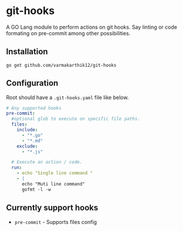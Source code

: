 # git-hooks
A GO Lang module to perform actions on git hooks. Say linting or code formating on pre-commit among other possibilities.

## Installation

```
go get github.com/varmakarthik12/git-hooks
```

## Configuration
Root should have a `.git-hooks.yaml` file like below.

``` yaml
# Any supported hooks
pre-commit:
  #optional glob to execute on specific file paths.
  files:
    include:
      - "*.go"
      - "*.md"
    exclude:
      - "*.js"

  # Execute an action / code. 
  run:
    - echo "Single line command "
    - |
      echo "Muti line command"
      gofmt -l -w
```

## Currently support hooks
  * `pre-commit` - Supports files config
